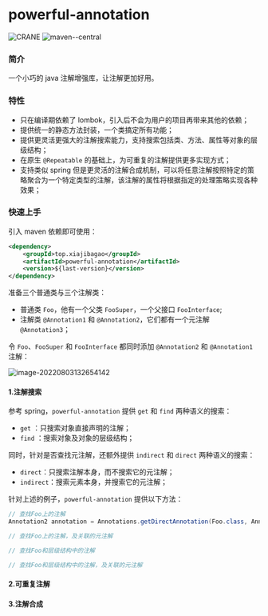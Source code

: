 # powerful-annotation

![CRANE](https://img.shields.io/github/license/Createsequence/crane) ![maven--central](https://img.shields.io/badge/maven--central-0.0.1-green)

### 简介
一个小巧的 java 注解增强库，让注解更加好用。

### 特性

- 只在编译期依赖了 lombok，引入后不会为用户的项目再带来其他的依赖；
- 提供统一的静态方法封装，一个类搞定所有功能；
- 提供更灵活更强大的注解搜索能力，支持搜索包括类、方法、属性等对象的层级结构；
- 在原生 `@Repeatable` 的基础上，为可重复的注解提供更多实现方式；
- 支持类似 spring 但是更灵活的注解合成机制，可以将任意注解按照特定的策略聚合为一个特定类型的注解，该注解的属性将根据指定的处理策略实现各种效果；

### 快速上手

引入 maven 依赖即可使用：

~~~xml
<dependency>
    <groupId>top.xiajibagao</groupId>
    <artifactId>powerful-annotation</artifactId>
    <version>${last-version}</version>
</dependency>
~~~

准备三个普通类与三个注解类：

- 普通类 `Foo`，他有一个父类 `FooSuper`，一个父接口 `FooInterface`;
- 注解类 `@Annotation1` 和 `@Annotation2`，它们都有一个元注解 `@Annotation3`；

令 `Foo`、`FooSuper` 和 `FooInterface` 都同时添加 `@Annotation2` 和 `@Annotation1` 注解：

![image-20220803132654142](https://img.xiajibagao.top/image-20220803132654142.png)

#### 1.注解搜索

参考 spring，`powerful-annotation` 提供 `get` 和 `find` 两种语义的搜索：

-  `get`  ：只搜索对象直接声明的注解；
-  `find` ：搜索对象及对象的层级结构；

同时，针对是否查找元注解，还额外提供 `indirect` 和 `direct` 两种语义的搜索：

- `direct`：只搜索注解本身，而不搜索它的元注解；
- `indirect`：搜索元素本身，并搜索它的元注解；

针对上述的例子，`powerful-annotation` 提供以下方法：

~~~java
// 查找Foo上的注解
Annotation2 annotation = Annotations.getDirectAnnotation(Foo.class, Annotation2.class);

// 查找Foo上的注解，及关联的元注解

// 查找Foo和层级结构中的注解

// 查找Foo和层级结构中的注解，及关联的元注解

~~~







#### 2.可重复注解

#### 3.注解合成
